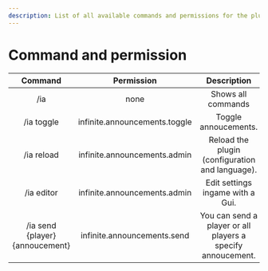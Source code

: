 ```yaml
---
description: List of all available commands and permissions for the plugin.
---
```


# Command and permission


| Command | Permission | Description |
| :---: | :---: | :---: |
| /ia | none | Shows all commands |
| /ia toggle | infinite.announcements.toggle | Toggle annoucements. |
| /ia reload | infinite.announcements.admin | Reload the plugin (configuration and language). |
| /ia editor | infinite.announcements.admin | Edit settings ingame with a Gui. |
| /ia send {player} {annoucement}| infinite.announcements.send | You can send a player or all players a specify annoucement. |

